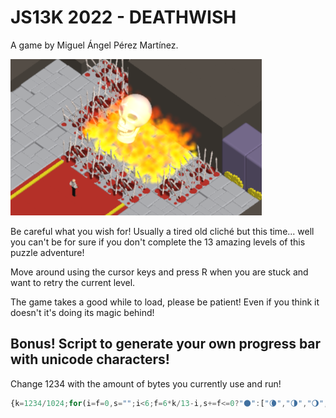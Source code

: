 # JS13K 2022 - DEATHWISH

A game by Miguel Ángel Pérez Martínez.

![A game screenshot](DeathwishBig.png)

Be careful what you wish for! Usually a tired old cliché but this time... well you can't be for sure if you don't complete the 13 amazing levels of this puzzle adventure!

Move around using the cursor keys and press R when you are stuck and want to retry the current level.

The game takes a good while to load, please be patient! Even if you think it doesn't it's doing its magic behind!


## Bonus! Script to generate your own progress bar with unicode characters!

Change 1234 with the amount of bytes you currently use and run!

```javascript
{k=1234/1024;for(i=f=0,s="";i<6;f=6*k/13-i,s+=f<=0?"🌑":["🌘","🌗","🌖","🌕"][((f>1?1:f)*3)|0],i++);`${s} ${(k*1000|0)/1000} KiB / 13 KiB #js13k`}
```
